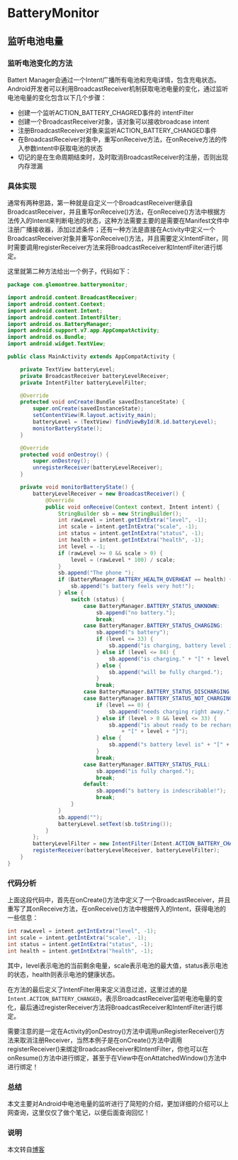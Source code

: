 # BatteryMonitor
## 监听电池电量

### 监听电池变化的方法

Battert Manager会通过一个Intent广播所有电池和充电详情，包含充电状态。Android开发者可以利用BroadcastReceiver机制获取电池电量的变化，通过监听电池电量的变化包含以下几个步骤：

- 创建一个监听ACTION_BATTERY_CHAGRED事件的 intentFilter
- 创建一个BroadcastReceiver对象，该对象可以接收broadcase intent
- 注册BroadcastReceiver对象来监听ACTION_BATTERY_CHANGED事件
- 在BroadcastReceiver对象中，重写onReceive方法，在onReceive方法的传入参数intent中获取电池的状态
- 切记的是在生命周期结束时，及时取消BroadcastReceiver的注册，否则出现内存泄漏

### 具体实现

通常有两种思路，第一种就是自定义一个BroadcastReceiver继承自BroadcastReceiver，并且重写onReceive()方法，在onReceive()方法中根据方法传入的Intent来判断电池的状态，这种方法需要主要的是需要在Manifest文件中注册广播接收器，添加过滤条件；还有一种方法是直接在Activity中定义一个BroadcastReceiver对象并重写onReceive()方法，并且需要定义IntentFilter，同时需要调用registerReceiver方法来将BroadcastReceiver和IntentFilter进行绑定。

这里就第二种方法给出一个例子，代码如下：

```java
package com.glemontree.batterymonitor;

import android.content.BroadcastReceiver;
import android.content.Context;
import android.content.Intent;
import android.content.IntentFilter;
import android.os.BatteryManager;
import android.support.v7.app.AppCompatActivity;
import android.os.Bundle;
import android.widget.TextView;

public class MainActivity extends AppCompatActivity {

    private TextView batteryLevel;
    private BroadcastReceiver batteryLevelReceiver;
    private IntentFilter batteryLevelFilter;

    @Override
    protected void onCreate(Bundle savedInstanceState) {
        super.onCreate(savedInstanceState);
        setContentView(R.layout.activity_main);
        batteryLevel = (TextView) findViewById(R.id.batteryLevel);
        monitorBatteryState();
    }

    @Override
    protected void onDestroy() {
        super.onDestroy();
        unregisterReceiver(batteryLevelReceiver);
    }

    private void monitorBatteryState() {
        batteryLevelReceiver = new BroadcastReceiver() {
            @Override
            public void onReceive(Context context, Intent intent) {
                StringBuilder sb = new StringBuilder();
                int rawLevel = intent.getIntExtra("level", -1);
                int scale = intent.getIntExtra("scale", -1);
                int status = intent.getIntExtra("status", -1);
                int health = intent.getIntExtra("health", -1);
                int level = -1;
                if (rawLevel >= 0 && scale > 0) {
                    level = (rawLevel * 100) / scale;
                }
                sb.append("The phone ");
                if (BatteryManager.BATTERY_HEALTH_OVERHEAT == health) {
                    sb.append("s battery feels very hot!");
                } else {
                    switch (status) {
                        case BatteryManager.BATTERY_STATUS_UNKNOWN:
                            sb.append("no battery.");
                            break;
                        case BatteryManager.BATTERY_STATUS_CHARGING:
                            sb.append("s battery");
                            if (level <= 33) {
                                sb.append("is charging, battery level is low" + "[" + level + "]");
                            } else if (level <= 84) {
                                sb.append("is charging." + "[" + level + "]");
                            } else {
                                sb.append("will be fully charged.");
                            }
                            break;
                        case BatteryManager.BATTERY_STATUS_DISCHARGING:
                        case BatteryManager.BATTERY_STATUS_NOT_CHARGING:
                            if (level == 0) {
                                sb.append("needs charging right away.");
                            } else if (level > 0 && level <= 33) {
                                sb.append("is about ready to be recharged, battery level is low"
                                    + "[" + level + "]");
                            } else {
                                sb.append("s battery level is" + "[" + level + "]");
                            }
                            break;
                        case BatteryManager.BATTERY_STATUS_FULL:
                            sb.append("is fully charged.");
                            break;
                        default:
                            sb.append("s battery is indescribable!");
                            break;
                    }
                }
                sb.append("");
                batteryLevel.setText(sb.toString());
            }
        };
        batteryLevelFilter = new IntentFilter(Intent.ACTION_BATTERY_CHANGED);
        registerReceiver(batteryLevelReceiver, batteryLevelFilter);
    }
}
```

### 代码分析

上面这段代码中，首先在onCreate()方法中定义了一个BroadcastReceiver，并且重写了其onReceive方法，在onReceive()方法中根据传入的Intent，获得电池的一些信息：

```java
int rawLevel = intent.getIntExtra("level", -1);
int scale = intent.getIntExtra("scale", -1);
int status = intent.getIntExtra("status", -1);
int health = intent.getIntExtra("health", -1);
```

其中，level表示电池的当前剩余电量，scale表示电池的最大值，status表示电池的状态，health则表示电池的健康状态。

在方法的最后定义了IntentFilter用来定义消息过滤，这里过滤的是```Intent.ACTION_BATTERY_CHANGED```，表示BroadcastReceiver监听电池电量的变化，最后通过registerReceiver方法将BroadcastReceiver和IntentFilter进行绑定。

需要注意的是一定在Activity的onDestroy()方法中调用unRegisterReceiver()方法来取消注册Receiver，当然本例子是在onCreate()方法中调用registerReceiver()来绑定BroadcastReceiver和IntentFilter，你也可以在onResume()方法中进行绑定，甚至于在View中在onAttatchedWindow()方法中进行绑定！

### 总结

本文主要对Android中电池电量的监听进行了简短的介绍，更加详细的介绍可以上网查询，这里仅仅了做个笔记，以便后面查询回忆！

### 说明

本文转自[博客](http://blog.csdn.net/sheldon4090/article/details/8109605)



